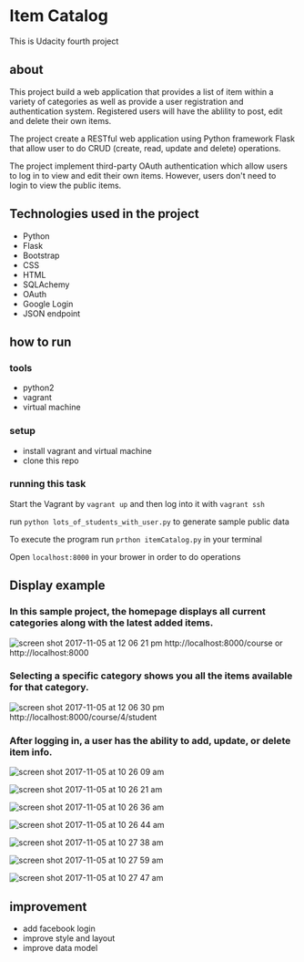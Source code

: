 # Item Catalog

This is Udacity fourth project

## about

This project build a web application that provides a list of item within a variety of categories as well as provide a user registration and authentication system. Registered users will have the ablility to post, edit and delete their own items.

The project create a RESTful web application using Python framework Flask that allow user to do CRUD (create, read, update and delete) operations.

The project implement third-party OAuth authentication which allow users to log in to view and edit their own items. However, users don't need to login to view the public items.

## Technologies used in the project
- Python
- Flask
- Bootstrap
- CSS
- HTML
- SQLAchemy
- OAuth
- Google Login
- JSON endpoint

## how to run

### tools
- python2
- vagrant
- virtual machine

### setup
- install vagrant and  virtual machine
- clone this repo

### running this task
Start the Vagrant by `vagrant up` and then log into it with `vagrant ssh`

run `python lots_of_students_with_user.py` to generate sample public data

To execute the program run `prthon itemCatalog.py` in your terminal

Open `localhost:8000` in your brower in order to do operations


## Display example
### In this sample project, the homepage displays all current categories along with the latest added items.
![screen shot 2017-11-05 at 12 06 21 pm](https://user-images.githubusercontent.com/22245275/32417082-d3f482ba-c221-11e7-9f3c-d2b687016802.png)
http://localhost:8000/course or http://localhost:8000



### Selecting a specific category shows you all the items available for that category.
![screen shot 2017-11-05 at 12 06 30 pm](https://user-images.githubusercontent.com/22245275/32417086-e3e9615e-c221-11e7-96b7-89ab4335923c.png)
http://localhost:8000/course/4/student



### After logging in, a user has the ability to add, update, or delete item info.
![screen shot 2017-11-05 at 10 26 09 am](https://user-images.githubusercontent.com/22245275/32417029-f316ac78-c220-11e7-8817-33528ca43ced.png)

![screen shot 2017-11-05 at 10 26 21 am](https://user-images.githubusercontent.com/22245275/32417051-54418900-c221-11e7-9940-6da77f375d15.png)

![screen shot 2017-11-05 at 10 26 36 am](https://user-images.githubusercontent.com/22245275/32417038-19b32a28-c221-11e7-9d4f-b9b3e587b5a9.png)


![screen shot 2017-11-05 at 10 26 44 am](https://user-images.githubusercontent.com/22245275/32417063-6bdcb878-c221-11e7-9a8d-7e2d1b37471a.png)

![screen shot 2017-11-05 at 10 27 38 am](https://user-images.githubusercontent.com/22245275/32417065-764c107e-c221-11e7-8cd5-44037ffaf6db.png)

![screen shot 2017-11-05 at 10 27 59 am](https://user-images.githubusercontent.com/22245275/32417067-862caa26-c221-11e7-9b01-8f1512c9ba5e.png)

![screen shot 2017-11-05 at 10 27 47 am](https://user-images.githubusercontent.com/22245275/32417068-863d14e2-c221-11e7-9080-cb5bce181b64.png)

## improvement
- add facebook login
- improve style and layout
- improve data model